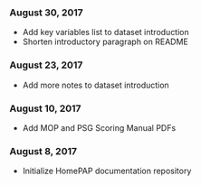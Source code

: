 ### August 30, 2017

- Add key variables list to dataset introduction
- Shorten introductory paragraph on README

### August 23, 2017

- Add more notes to dataset introduction

### August 10, 2017

- Add MOP and PSG Scoring Manual PDFs

### August 8, 2017

- Initialize HomePAP documentation repository
